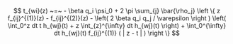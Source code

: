 $$ t_{wi}(z) ~=~ - \beta q_i \psi_0 + 2 \pi \sum_{j} \bar{\rho_j} \left \{  z f_{ij}^{(1)}(z) - f_{ij}^{(2)}(z) - \left( 2 \beta q_i q_j / \varepsilon \right ) \left(  \int_0^z dt t h_{wj}(t) + z \int_{z}^{\infty} dt h_{wj}(t) \right) + \int_0^{\infty} dt h_{wj}(t) f_{ij}^{(1)} ( | z - t | ) \right \} $$